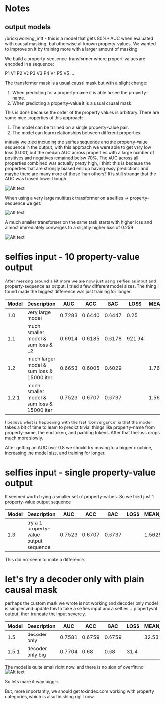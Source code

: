 # Notes

## output models
/brick/working_mtt - this is a model that gets 80%+ AUC when evaluated with causal masking, but otherwise all known property-values. We wanted to improve on it by training more with a larger amount of masking. 

We build a property-sequence-transformer where propert-values are encoded in a sequence:

P1 V1 P2 V2 P3 V3 P4 V4 P5 V5 ...

The transformer mask is a usual causal mask but with a slight change:

1. When predicting for a property-name it is able to see the property-name.
2. When predicting a property-value it is a usual causal mask.  

This is done because the order of the property values is arbitrary. There are some nice properties of this approach:

1. The model can be trained on a single property-value pair.
2. The model can learn relationships between different properties.

Initially we tried including the selfies sequence and the property-value sequence in the output, 
with this approach we were able to get very low loss (0.001) but the median AUC across properties with a large number of positives and negatives remained below 70%.
The AUC across all properties combined was actually pretty high, I think this is because the properties that are strongly biased end up having easy predictions and
maybe there are many more of those than others? It is still strange that the AUC was biased lower though. 

![Alt text](image.png)

When using a very large multitask transformer on a selfies -> property-sequence we get:

![Alt text](image-1.png)

A much smaller transformer on the same task starts with higher loss and almost immediately converges to a slightly higher loss of 0.259

![Alt text](image-2.png)

# selfies input - 10 property-value output

After messing around a bit more we are now just using selfies as input and property-sequence as output. I tried a few different model sizes. The thing I found made the biggest difference was just training for longer. 

| Model | Description | AUC | ACC | BAC | LOSS | MEAN_EVAL_LOSS | BATCH |
|-------|-------------|-----|-----|-----|------|----------------|-------|
| 1.0 | very large model | 0.7283 | 0.6440 | 0.6447 | 0.25 | | |
| 1.1 | much smaller model & sum loss & L2 | 0.6914 | 0.6185 | 0.6178 | 921.94 | | |
| 1.2 | much larger model & sum loss & 15000 iter | 0.6653 | 0.6005 | 0.6029 | | 1.76361 | 128 |
| 1.2.1 | much smaller model & sum loss & 15000 iter | 0.7523 | 0.6707 | 0.6737 | | 1.5625 | 2048 |


I believe what is happening with the fast 'convergence' is that the model takes a bit of time to learn to predict trivial things like property-name from property-name, the end token, and padding tokens. After that the loss drops much more slowly. 

After getting an AUC over 0.8 we should try moving to a bigger machine, increasing the model size, and training for longer. 

# selfies input - single property-value output
It seemed worth trying a smaller set of property-values. So we tried just 1 property-value output sequence

| Model | Description | AUC | ACC | BAC | LOSS | MEAN_EVAL_LOSS | BATCH |
|-------|-------------|-----|-----|-----|------|----------------|-------|
| 1.3 | try a 1 property-value output sequence | 0.7523 | 0.6707 | 0.6737 | | 1.5625 | 2048 |

This did not seem to make a difference.

# let's try a decoder only with plain causal mask
perhaps the custom mask we wrote is not working and decoder only model is simpler and update this to take a selfies input and a selfies + propertyval output, then truncate the input severely.

| Model | Description | AUC | ACC | BAC | LOSS | MEAN_EVAL_LOSS | BATCH |
|-------|-------------|-----|-----|-----|------|----------------|-------|
| 1.5 | decoder only | 0.7581 | 0.6759 | 0.6759 | | 32.53 | 256 |
| 1.5.1 | decoder only big | 0.7704 | 0.68 | 0.68 | 31.4 | | 256 |
The model is quite small right now, and there is no sign of overfitting 
![Alt text](image-4.png)

So lets make it way bigger.

But, more importantly, we should get toxindex.com working with property categories, which is also finishing right now.